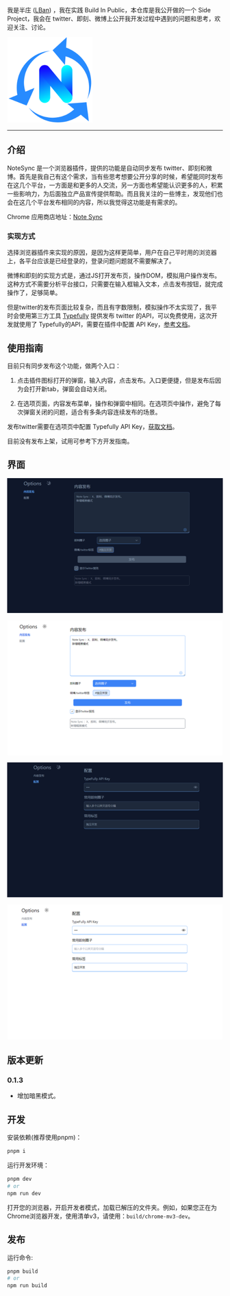 我是半庄 ([LBan](https://twitter.com/LBan2049)) ，我在实践 Build In Public，本仓库是我公开做的一个 Side Project，我会在 twitter、即刻、微博上公开我开发过程中遇到的问题和思考，欢迎关注、讨论。


<img src="./assets/icon.png" width="200px" />

---

## 介绍

NoteSync 是一个浏览器插件，提供的功能是自动同步发布 twitter、即刻和微博。首先是我自己有这个需求，当有些思考想要公开分享的时候，希望能同时发布在这几个平台，一方面是和更多的人交流，另一方面也希望能认识更多的人，积累一些影响力，为后面独立产品宣传提供帮助。而且我关注的一些博主，发现他们也会在这几个平台发布相同的内容，所以我觉得这功能是有需求的。

Chrome 应用商店地址：[Note Sync](https://chrome.google.com/webstore/detail/note-sync%E9%9A%8F%E7%AC%94%E5%90%8C%E6%AD%A5/dlndiobcgnbmbeekdekcpjglkpnfcnnl?hl=en&authuser=0)

### 实现方式

选择浏览器插件来实现的原因，是因为这样更简单，用户在自己平时用的浏览器上，各平台应该是已经登录的，登录问题问题就不需要解决了。

微博和即刻的实现方式是，通过JS打开发布页，操作DOM，模拟用户操作发布。这种方式不需要分析平台接口，只需要在输入框输入文本，点击发布按钮，就完成操作了，足够简单。

但是twitter的发布页面比较复杂，而且有字数限制，模拟操作不太实现了，我平时会使用第三方工具 [Typefully](https://typefully.com/) 提供发布 twitter 的API，可以免费使用，这次开发就使用了 Typefully的API，需要在插件中配置 API Key，[参考文档](https://help.typefully.com/api)。

## 使用指南

目前只有同步发布这个功能，做两个入口：

1. 点击插件图标打开的弹窗，输入内容，点击发布。入口更便捷，但是发布后因为会打开新tab，弹窗会自动关闭。

2. 在选项页面，内容发布菜单，操作和弹窗中相同。在选项页中操作，避免了每次弹窗关闭的问题，适合有多条内容连续发布的场景。

发布twitter需要在选项页中配置 Typefully API Key，[获取文档](https://help.typefully.com/api)。

目前没有发布上架，试用可参考下方开发指南。

## 界面

![内容发布-暗黑](./docs/img/publish-dark-240205.png)

![内容发布](./docs/img/publish-light-240205.png)

![配置-暗黑](./docs/img/setting-dark-240205.png)

![配置](./docs/img/setting-light-240205.png)

## 版本更新

### 0.1.3

- 增加暗黑模式。

## 开发

安装依赖(推荐使用pnpm)：

```bash
pnpm i
```

运行开发环境：

```bash
pnpm dev
# or
npm run dev
```

打开您的浏览器，开启开发者模式，加载已解压的文件夹。例如，如果您正在为Chrome浏览器开发，使用清单v3，请使用：`build/chrome-mv3-dev`。

## 发布

运行命令:

```bash
pnpm build
# or
npm run build
```